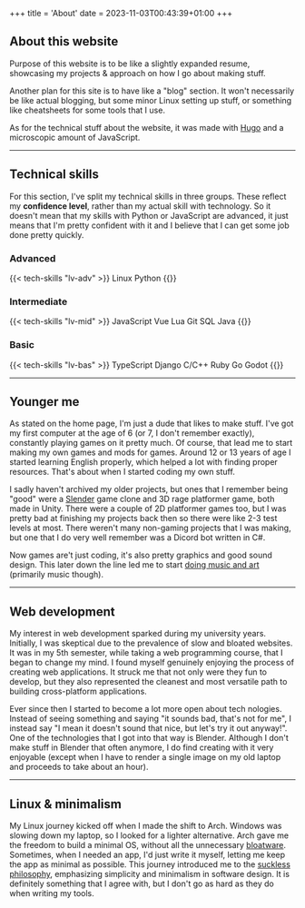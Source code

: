 +++
title = 'About'
date = 2023-11-03T00:43:39+01:00
+++

## About this website

Purpose of this website is to be like a slightly expanded resume, showcasing my projects & approach on how I go about making stuff.

Another plan for this site is to have like a "blog" section. It won't necessarily be like actual blogging, but some minor Linux setting up stuff, or something like cheatsheets for some tools that I use.

As for the technical stuff about the website, it was made with [Hugo](https://gohugo.io/) and a microscopic amount of JavaScript.

---

## Technical skills

For this section, I've split my technical skills in three groups. These reflect my **confidence level**, rather than my actual skill with technology.
So it doesn't mean that my skills with Python or JavaScript are advanced, it just means that I'm pretty confident with it and I believe that I can get some job done pretty quickly.

### Advanced

{{< tech-skills "lv-adv" >}}
Linux
Python
{{</tech-skills>}}

### Intermediate

{{< tech-skills "lv-mid" >}}
JavaScript
Vue
Lua
Git
SQL
Java
{{</tech-skills>}}

### Basic

{{< tech-skills "lv-bas" >}}
TypeScript
Django
C/C++
Ruby
Go
Godot
{{</tech-skills>}}

---

## Younger me

As stated on the home page, I'm just a dude that likes to make stuff. I've got my first computer at the age of 6 (or 7, I don't remember exactly), constantly playing games on it pretty much. Of course, that lead me to start making my own games and mods for games. Around 12 or 13 years of age I started learning English properly, which helped a lot with finding proper resources. That's about when I started coding my own stuff.

I sadly haven't archived my older projects, but ones that I remember being "good" were a [Slender](https://www.indiedb.com/games/slender-the-eight-pages) game clone and 3D rage platformer game, both made in Unity. There were a couple of 2D platformer games too, but I was pretty bad at finishing my projects back then so there were like 2-3 test levels at most. There weren't many non-gaming projects that I was making, but one that I do very well remember was a Dicord bot written in C#.

Now games are't just coding, it's also pretty graphics and good sound design. This later down the line led me to start [doing music and art](https://tunalad.tumblr.com/) (primarily music though).

---

## Web development

My interest in web development sparked during my university years. Initially, I was skeptical due to the prevalence of slow and bloated websites. It was in my 5th semester, while taking a web programming course, that I began to change my mind. I found myself genuinely enjoying the process of creating web applications. It struck me that not only were they fun to develop, but they also represented the cleanest and most versatile path to building cross-platform applications.

Ever since then I started to become a lot more open about tech nologies. Instead of seeing something and saying "it sounds bad, that's not for me", I instead say "I mean it doesn't sound that nice, but let's try it out anyway!". One of the technologies that I got into that way is Blender. Although I don't make stuff in Blender that often anymore, I do find creating with it very enjoyable (except when I have to render a single image on my old laptop and proceeds to take about an hour).

---

## Linux & minimalism

My Linux journey kicked off when I made the shift to Arch. Windows was slowing down my laptop, so I looked for a lighter alternative. Arch gave me the freedom to build a minimal OS, without all the unnecessary [bloatware](https://en.wikipedia.org/wiki/Software_bloat). Sometimes, when I needed an app, I'd just write it myself, letting me keep the app as minimal as possible. This journey introduced me to the [suckless philosophy](https://suckless.org/philosophy/), emphasizing simplicity and minimalism in software design. It is definitely something that I agree with, but I don't go as hard as they do when writing my tools.
